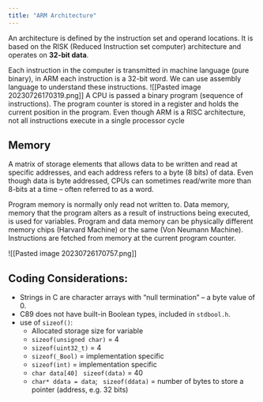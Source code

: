 ```yaml
---
title: "ARM Architecture"
---
```

An architecture is defined by the instruction set and operand locations. It is based on the RISK (Reduced Instruction set computer) architecture and operates on **32-bit data**.

Each instruction in the computer is transmitted in machine language (pure binary), in ARM each instruction is a 32-bit word. We can use assembly language to understand these instructions.
![[Pasted image 20230726170319.png]]
A CPU is passed a binary program (sequence of instructions). The program counter is stored in a register and holds the current position in the program.
Even though ARM is a RISC architecture, not all instructions execute in a single processor cycle
## Memory
A matrix of storage elements that allows data to be written and read at specific addresses, and each address refers to a byte (8 bits) of data.
Even though data is byte addressed, CPUs can sometimes read/write more than 8-bits at a time – often referred to as a word.

Program memory is normally only read not written to. 
Data memory, memory that the program alters as a result of instructions being executed, is used for variables. 
Program and data memory can be physically different memory chips (Harvard Machine) or the same (Von Neumann Machine).
Instructions are fetched from memory at the current program counter.

![[Pasted image 20230726170757.png]]

## Coding Considerations:
- Strings in C are character arrays with “null termination” – a byte value of 0.
- C89 does not have built-in Boolean types, included in `stdbool.h`.
- use of `sizeof()`:
	- Allocated storage size for variable
	- `sizeof(unsigned char)` = 4
	- `sizeof(uint32_t)` = 4
	- `sizeof(_Bool)` = implementation specific
	- `sizeof(int)` = implementation specific 
	- `char data[40] `   `sizeof(data)` = 40
	- `char* ddata = data`;  ` sizeof(ddata)` = number of bytes to store a pointer (address, e.g. 32 bits)